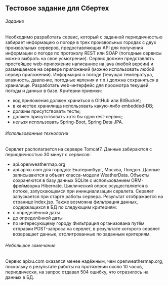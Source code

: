 ## Тестовое задание для Сбертех
###### Задание
Необходимо разработать сервис, который с заданной периодичностью забирает информацию о погоде в трех произвольных городах с двух произвольных серверов, предоставляющих API для получения информации о погоде по протоколу REST или SOAP (погодные сервисы можно выбрать на свое усмотрение).
Сервис должен представлять простейшее web-приложение написанное на java (любой версии) и размещаемое на сервере приложений (можно использовать любой сервер приложений).
Информация о погоде (текущая температура, влажность, давление, погодные явления и т.п.) должна сохраняться в хранилище. 
Разработать web-интерфейс для просмотра текущей погоды и данных в базе.
Критерии приемки:
- код приложения  должен храниться в GitHub или BitBucket;
- в качестве хранилища использовать какую-либо embedded-DB;
- должны присутствовать тесты;
- должен присутствовать хотя бы одни rest-сервис;
- нельзя использовать Spring-Boot, Spring Data JPA.
###### Использованные технологии
Сервлет располагается на сервере Tomcat7. Данные забираются с периодичностью 30 минут с сервисов:
- api.openweathermap.org
- api.apixu.com
для городов: Екатеринбург, Москва, Лондон.
Данные записываются в объект класса-модели WeatherData. Объекты сохраняются в базу данных SQLite с использованием ORM-фреймворка Hibernate.
Циклический опрос осуществляется в потоке, запускающемся при ининциализации сервлета. Сервлет запускается при старте работы сервера.
Результат отображается на странице index.jsp. Также возможна фильтрация данных, содержащихся в БД по следующим критериям:
- с определённой даты
- до определённой даты
- по интересующему городу
Фильтрация организована путём отправки POST-запроса на сервлет, в результате которого сервлет возвращает данные, отфлитрованные по заданным критериям.
###### Небольшое замечание
Сервис apixu.com оказался менее надёжным, чем openweathermap.org, поскольку в результате работы на протяжении около 10 часов, периодически, на запрос отдавал 504 ошибку, что отразилось на данных в БД.